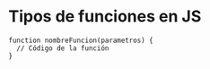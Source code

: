 # Tipos de funciones en JS 

```
function nombreFuncion(parametros) {
  // Código de la función
}


```

